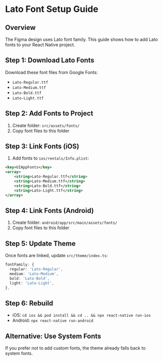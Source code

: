 # Lato Font Setup Guide

## Overview

The Figma design uses Lato font family. This guide shows how to add Lato fonts to your React Native project.

## Step 1: Download Lato Fonts

Download these font files from Google Fonts:

- `Lato-Regular.ttf`
- `Lato-Medium.ttf`
- `Lato-Bold.ttf`
- `Lato-Light.ttf`

## Step 2: Add Fonts to Project

1. Create folder: `src/assets/fonts/`
2. Copy font files to this folder

## Step 3: Link Fonts (iOS)

1. Add fonts to `ios/rentals/Info.plist`:

```xml
<key>UIAppFonts</key>
<array>
    <string>Lato-Regular.ttf</string>
    <string>Lato-Medium.ttf</string>
    <string>Lato-Bold.ttf</string>
    <string>Lato-Light.ttf</string>
</array>
```

## Step 4: Link Fonts (Android)

1. Create folder: `android/app/src/main/assets/fonts/`
2. Copy font files to this folder

## Step 5: Update Theme

Once fonts are linked, update `src/theme/index.ts`:

```typescript
fontFamily: {
  regular: 'Lato-Regular',
  medium: 'Lato-Medium',
  bold: 'Lato-Bold',
  light: 'Lato-Light',
},
```

## Step 6: Rebuild

- iOS: `cd ios && pod install && cd .. && npx react-native run-ios`
- Android: `npx react-native run-android`

## Alternative: Use System Fonts

If you prefer not to add custom fonts, the theme already falls back to system fonts.
